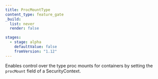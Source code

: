 ```yaml
---
title: ProcMountType
content_type: feature_gate
_build:
  list: never
  render: false

stages:
  - stage: alpha 
    defaultValue: false
    fromVersion: "1.12"
---
```

Enables control over the type proc mounts for containers
by setting the `procMount` field of a SecurityContext.
